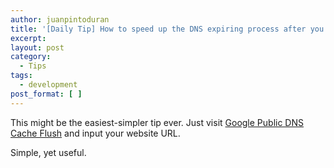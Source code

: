 ```yaml
---
author: juanpintoduran
title: '[Daily Tip] How to speed up the DNS expiring process after you DNS change'
excerpt:
layout: post
category:
  - Tips
tags:
  - development
post_format: [ ]
---
```


This might be the easiest-simpler tip ever. Just visit [Google Public DNS Cache Flush](https://developers.google.com/speed/public-dns/cache) and input your website URL.

Simple, yet useful.
